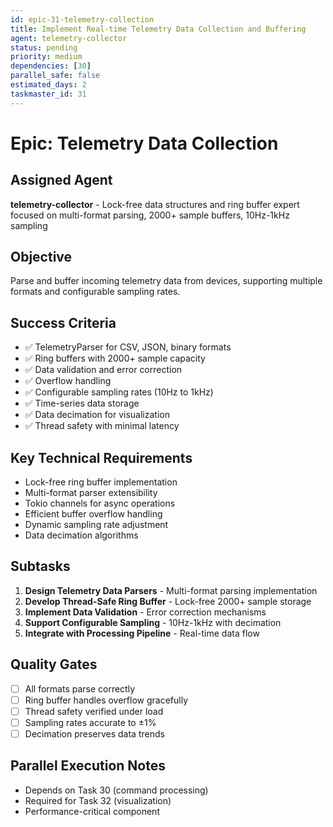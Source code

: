 ```yaml
---
id: epic-31-telemetry-collection
title: Implement Real-time Telemetry Data Collection and Buffering
agent: telemetry-collector
status: pending
priority: medium
dependencies: [30]
parallel_safe: false
estimated_days: 2
taskmaster_id: 31
---
```


# Epic: Telemetry Data Collection

## Assigned Agent
**telemetry-collector** - Lock-free data structures and ring buffer expert focused on multi-format parsing, 2000+ sample buffers, 10Hz-1kHz sampling

## Objective
Parse and buffer incoming telemetry data from devices, supporting multiple formats and configurable sampling rates.

## Success Criteria
- ✅ TelemetryParser for CSV, JSON, binary formats
- ✅ Ring buffers with 2000+ sample capacity
- ✅ Data validation and error correction
- ✅ Overflow handling
- ✅ Configurable sampling rates (10Hz to 1kHz)
- ✅ Time-series data storage
- ✅ Data decimation for visualization
- ✅ Thread safety with minimal latency

## Key Technical Requirements
- Lock-free ring buffer implementation
- Multi-format parser extensibility
- Tokio channels for async operations
- Efficient buffer overflow handling
- Dynamic sampling rate adjustment
- Data decimation algorithms

## Subtasks
1. **Design Telemetry Data Parsers** - Multi-format parsing implementation
2. **Develop Thread-Safe Ring Buffer** - Lock-free 2000+ sample storage
3. **Implement Data Validation** - Error correction mechanisms
4. **Support Configurable Sampling** - 10Hz-1kHz with decimation
5. **Integrate with Processing Pipeline** - Real-time data flow

## Quality Gates
- [ ] All formats parse correctly
- [ ] Ring buffer handles overflow gracefully
- [ ] Thread safety verified under load
- [ ] Sampling rates accurate to ±1%
- [ ] Decimation preserves data trends

## Parallel Execution Notes
- Depends on Task 30 (command processing)
- Required for Task 32 (visualization)
- Performance-critical component